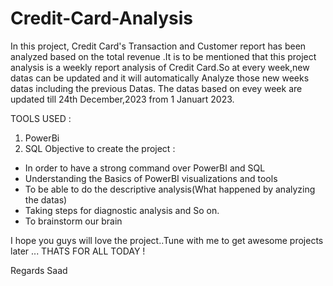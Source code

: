 # Credit-Card-Analysis
In this project, Credit Card's Transaction and Customer report has been analyzed based on the total revenue .It is to be mentioned that this project analysis is a weekly report analysis of 
Credit Card.So at every week,new datas can be updated and it will automatically Analyze those new weeks datas including the previous Datas. The  datas based on evey week  are updated  till 24th December,2023 from 1 Januart 2023.

TOOLS USED :
1) PowerBi
2) SQL
Objective to create the project :
  * In order to have a strong command over PowerBI and SQL
  * Understanding the Basics of PowerBI visualizations and tools
  * To be able to do the descriptive analysis(What happened by analyzing the datas)
  * Taking steps for diagnostic analysis and So on.
  * To brainstorm our brain 

  I hope you guys will love the project..Tune with me to get awesome projects later ... THATS FOR ALL TODAY !

  Regards
  Saad
